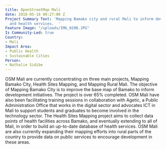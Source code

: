 ```yaml
---
title: OpenStreetMap Mali
date: 2018-05-16 08:27:00 Z
Project Summary Text: 'Mapping Bamako city and rural Mali to inform development initiatives
  and health services.  '
Feature Image: "/uploads/IMG_0190.JPG"
Is Community-Led: true
Country:
- Mali
Impact Area:
- Public Health
- Sustainable Cities
Person:
- Nathalie Sidibe
---
```


OSM Mali are currently concentrating on three main projects, Mapping Bamako City, Health Sites Mapping, and Mapping Rural Mali. The objective of Mapping Bamako City is to improve the base map of Bamako to inform development initiatives. The project is over 65% completed. OSM Mali have also been facilitating training sessions in collaboration with Agetic, a Public Administration Office that works in the digital sector and advocates ICT in Mali to support students and graduates to become involved in the technology sector. 
The Health Sites Mapping project aims to collect data points of health facilities across Bamako, and eventually extending to all of Mali, in order to build an up-to-date database of health services. OSM Mali are also currently expanding their mapping efforts into rural parts of the country to provide data on public services to encourage development in these areas.